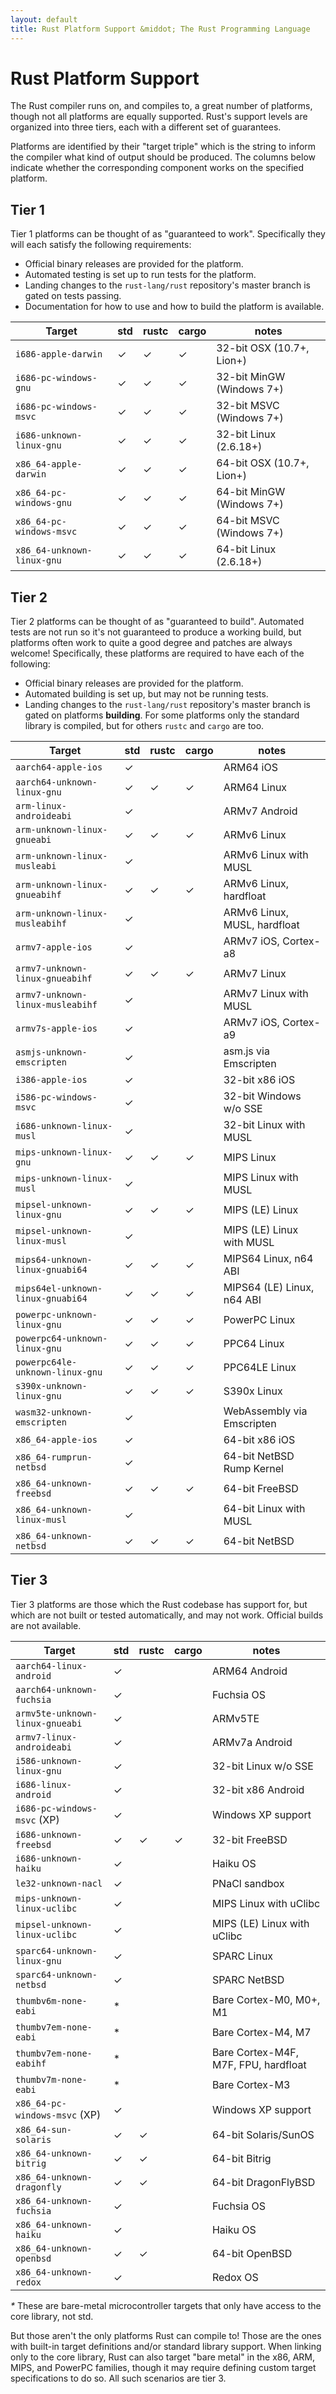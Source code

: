```yaml
---
layout: default
title: Rust Platform Support &middot; The Rust Programming Language
---
```


# Rust Platform Support

The Rust compiler runs on, and compiles to, a great number of platforms, though
not all platforms are equally supported. Rust's support levels are organized
into three tiers, each with a different set of guarantees.

Platforms are identified by their "target triple" which is the string to inform
the compiler what kind of output should be produced. The columns below indicate
whether the corresponding component works on the specified platform.

## Tier 1

Tier 1 platforms can be thought of as "guaranteed to work".
Specifically they will each satisfy the following requirements:

* Official binary releases are provided for the platform.
* Automated testing is set up to run tests for the platform.
* Landing changes to the `rust-lang/rust` repository's master branch is gated on
  tests passing.
* Documentation for how to use and how to build the platform is available.

|  Target                       | std |rustc|cargo| notes                      |
|-------------------------------|-----|-----|-----|----------------------------|
| `i686-apple-darwin`           |  ✓  |  ✓  |  ✓  | 32-bit OSX (10.7+, Lion+)  |
| `i686-pc-windows-gnu`         |  ✓  |  ✓  |  ✓  | 32-bit MinGW (Windows 7+)  |
| `i686-pc-windows-msvc`        |  ✓  |  ✓  |  ✓  | 32-bit MSVC (Windows 7+)   |
| `i686-unknown-linux-gnu`      |  ✓  |  ✓  |  ✓  | 32-bit Linux (2.6.18+)     |
| `x86_64-apple-darwin`         |  ✓  |  ✓  |  ✓  | 64-bit OSX (10.7+, Lion+)  |
| `x86_64-pc-windows-gnu`       |  ✓  |  ✓  |  ✓  | 64-bit MinGW (Windows 7+)  |
| `x86_64-pc-windows-msvc`      |  ✓  |  ✓  |  ✓  | 64-bit MSVC (Windows 7+)   |
| `x86_64-unknown-linux-gnu`    |  ✓  |  ✓  |  ✓  | 64-bit Linux (2.6.18+)     |

## Tier 2

Tier 2 platforms can be thought of as "guaranteed to build". Automated tests
are not run so it's not guaranteed to produce a working build, but platforms
often work to quite a good degree and patches are always welcome! Specifically,
these platforms are required to have each of the following:

* Official binary releases are provided for the platform.
* Automated building is set up, but may not be running tests.
* Landing changes to the `rust-lang/rust` repository's master branch is gated on
  platforms **building**. For some platforms only the standard library is
  compiled, but for others `rustc` and `cargo` are too.

|  Target                           | std |rustc|cargo| notes                        |
|-----------------------------------|-----|-----|-----|------------------------------|
| `aarch64-apple-ios`               |  ✓  |     |     | ARM64 iOS                    |
| `aarch64-unknown-linux-gnu`       |  ✓  |  ✓  |  ✓  | ARM64 Linux                  |
| `arm-linux-androideabi`           |  ✓  |     |     | ARMv7 Android                |
| `arm-unknown-linux-gnueabi`       |  ✓  |  ✓  |  ✓  | ARMv6 Linux                  |
| `arm-unknown-linux-musleabi`      |  ✓  |     |     | ARMv6 Linux with MUSL        |
| `arm-unknown-linux-gnueabihf`     |  ✓  |  ✓  |  ✓  | ARMv6 Linux, hardfloat       |
| `arm-unknown-linux-musleabihf`    |  ✓  |     |     | ARMv6 Linux, MUSL, hardfloat |
| `armv7-apple-ios`                 |  ✓  |     |     | ARMv7 iOS, Cortex-a8         |
| `armv7-unknown-linux-gnueabihf`   |  ✓  |  ✓  |  ✓  | ARMv7 Linux                  |
| `armv7-unknown-linux-musleabihf`  |  ✓  |     |     | ARMv7 Linux with MUSL        |
| `armv7s-apple-ios`                |  ✓  |     |     | ARMv7 iOS, Cortex-a9         |
| `asmjs-unknown-emscripten`        |  ✓  |     |     | asm.js via Emscripten        |
| `i386-apple-ios`                  |  ✓  |     |     | 32-bit x86 iOS               |
| `i586-pc-windows-msvc`            |  ✓  |     |     | 32-bit Windows w/o SSE       |
| `i686-unknown-linux-musl`         |  ✓  |     |     | 32-bit Linux with MUSL       |
| `mips-unknown-linux-gnu`          |  ✓  |  ✓  |  ✓  | MIPS Linux                   |
| `mips-unknown-linux-musl`         |  ✓  |     |     | MIPS Linux with MUSL         |
| `mipsel-unknown-linux-gnu`        |  ✓  |  ✓  |  ✓  | MIPS (LE) Linux              |
| `mipsel-unknown-linux-musl`       |  ✓  |     |     | MIPS (LE) Linux with MUSL    |
| `mips64-unknown-linux-gnuabi64`   |  ✓  |  ✓  |  ✓  | MIPS64 Linux, n64 ABI        |
| `mips64el-unknown-linux-gnuabi64` |  ✓  |  ✓  |  ✓  | MIPS64 (LE) Linux, n64 ABI   |
| `powerpc-unknown-linux-gnu`       |  ✓  |  ✓  |  ✓  | PowerPC Linux                |
| `powerpc64-unknown-linux-gnu`     |  ✓  |  ✓  |  ✓  | PPC64 Linux                  |
| `powerpc64le-unknown-linux-gnu`   |  ✓  |  ✓  |  ✓  | PPC64LE Linux                |
| `s390x-unknown-linux-gnu`         |  ✓  |  ✓  |  ✓  | S390x Linux                  |
| `wasm32-unknown-emscripten`       |  ✓  |     |     | WebAssembly via Emscripten   |
| `x86_64-apple-ios`                |  ✓  |     |     | 64-bit x86 iOS               |
| `x86_64-rumprun-netbsd`           |  ✓  |     |     | 64-bit NetBSD Rump Kernel    |
| `x86_64-unknown-freebsd`          |  ✓  |  ✓  |  ✓  | 64-bit FreeBSD               |
| `x86_64-unknown-linux-musl`       |  ✓  |     |     | 64-bit Linux with MUSL       |
| `x86_64-unknown-netbsd`           |  ✓  |  ✓  |  ✓  | 64-bit NetBSD                |

## Tier 3

Tier 3 platforms are those which the Rust codebase has support for, but
which are not built or tested automatically, and may not work.
Official builds are not available.

|  Target                         | std |rustc|cargo| notes                                |
|---------------------------------|-----|-----|-----|--------------------------------------|
| `aarch64-linux-android`         |  ✓  |     |     | ARM64 Android                        |
| `aarch64-unknown-fuchsia`       |  ✓  |     |     | Fuchsia OS                           |
| `armv5te-unknown-linux-gnueabi` |  ✓  |     |     | ARMv5TE                              |
| `armv7-linux-androideabi`       |  ✓  |     |     | ARMv7a Android                       |
| `i586-unknown-linux-gnu`        |  ✓  |     |     | 32-bit Linux w/o SSE                 |
| `i686-linux-android`            |  ✓  |     |     | 32-bit x86 Android                   |
| `i686-pc-windows-msvc` (XP)     |  ✓  |     |     | Windows XP support                   |
| `i686-unknown-freebsd`          |  ✓  |  ✓  |  ✓  | 32-bit FreeBSD                       |
| `i686-unknown-haiku`            |  ✓  |     |     | Haiku OS                             |
| `le32-unknown-nacl`             |  ✓  |     |     | PNaCl sandbox                        |
| `mips-unknown-linux-uclibc`     |  ✓  |     |     | MIPS Linux with uClibc               |
| `mipsel-unknown-linux-uclibc`   |  ✓  |     |     | MIPS (LE) Linux with uClibc          |
| `sparc64-unknown-linux-gnu`     |  ✓  |     |     | SPARC Linux                          |
| `sparc64-unknown-netbsd`        |  ✓  |     |     | SPARC NetBSD                         |
| `thumbv6m-none-eabi`            |  *  |     |     | Bare Cortex-M0, M0+, M1              |
| `thumbv7em-none-eabi`           |  *  |     |     | Bare Cortex-M4, M7                   |
| `thumbv7em-none-eabihf`         |  *  |     |     | Bare Cortex-M4F, M7F, FPU, hardfloat |
| `thumbv7m-none-eabi`            |  *  |     |     | Bare Cortex-M3                       |
| `x86_64-pc-windows-msvc` (XP)   |  ✓  |     |     | Windows XP support                   |
| `x86_64-sun-solaris`            |  ✓  |  ✓  |     | 64-bit Solaris/SunOS                 |
| `x86_64-unknown-bitrig`         |  ✓  |  ✓  |     | 64-bit Bitrig                        |
| `x86_64-unknown-dragonfly`      |  ✓  |  ✓  |     | 64-bit DragonFlyBSD                  |
| `x86_64-unknown-fuchsia`        |  ✓  |     |     | Fuchsia OS                           |
| `x86_64-unknown-haiku`          |  ✓  |     |     | Haiku OS                             |
| `x86_64-unknown-openbsd`        |  ✓  |  ✓  |     | 64-bit OpenBSD                       |
| `x86_64-unknown-redox`          |  ✓  |     |     | Redox OS                             |

<em>*</em> These are bare-metal microcontroller targets that only have access to
the core library, not std.

But those aren't the only platforms Rust can compile to! Those are the ones with
built-in target definitions and/or standard library support. When linking only
to the core library, Rust can also target "bare metal" in the x86, ARM, MIPS, and
PowerPC families, though it may require defining custom target specifications to
do so. All such scenarios are tier 3.

